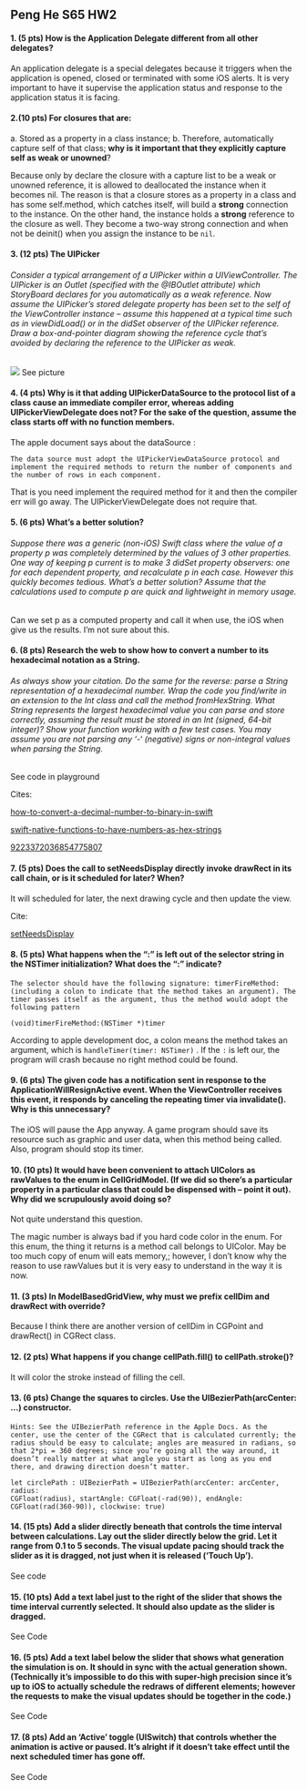 ## Peng He S65 HW2

#### 1. (5 pts) How is the Application Delegate different from all other delegates?

An application delegate is a special delegates because it triggers when the application is opened, closed or terminated with some iOS alerts. It is very important to have it supervise the application status and response to the application status it is facing.

#### 2.(10 pts) For closures that are:
a. Stored as a property in a class instance;
b. Therefore, automatically capture self of that class;
**why is it important that they explicitly capture self as weak or unowned**?

Because only by declare the closure with a capture list to be a weak or unowned reference, it is allowed to deallocated the instance when it becomes nil. The reason is that a closure stores as a property in a class and has some self.method, which catches itself, will build a **strong** connection to the instance. On the other hand, the instance holds a **strong** reference to the closure as well. They become a two-way strong connection and when not be deinit() when you assign the instance to be `nil`.

#### 3.  (12 pts) The UIPicker
###### Consider a typical arrangement of a UIPicker within a UIViewController. The UIPicker is an Outlet (specified with the @IBOutlet attribute) which StoryBoard declares for you automatically as a weak reference. Now assume the UIPicker’s stored delegate property has been set to the self of the ViewController instance – assume this happened at a typical time such as in viewDidLoad() or in the didSet observer of the UIPicker reference. Draw a box-and-pointer diagram showing the reference cycle that’s avoided by declaring the reference to the UIPicker as weak.

![](/Users/Penguin/Downloads/)
See picture 

#### 4. (4 pts) Why is it that adding UIPickerDataSource to the protocol list of a class cause an immediate compiler error, whereas adding UIPickerViewDelegate does not? For the sake of the question, assume the class starts off with no function members.

The apple document says about the dataSource :

	The data source must adopt the UIPickerViewDataSource protocol and implement the required methods to return the number of components and the number of rows in each component.

That is you need implement the required method for it and then the compiler err will go away. The UIPickerViewDelegate does not require that.

#### 5. (6 pts) What’s a better solution?
###### Suppose there was a generic (non-iOS) Swift class where the value of a property p was completely determined by the values of 3 other properties. One way of keeping p current is to make 3 didSet property observers: one for each dependent property, and recalculate p in each case. However this quickly becomes tedious. What’s a better solution? Assume that the calculations used to compute p are quick and lightweight in memory usage.

Can we set p as a computed property and call it when use, the iOS when give us the results. I’m not sure about this.


#### 6. (8 pts) Research the web to show how to convert a number to its hexadecimal notation as a String. 
###### As always show your citation. Do the same for the reverse: parse a String representation of a hexadecimal number. Wrap the code you find/write in an extension to the Int class and call the method fromHexString. What String represents the largest hexadecimal value you can parse and store correctly, assuming the result must be stored in an Int (signed, 64-bit integer)? Show your function working with a few test cases. You may assume you are not parsing any ‘-‘ (negative) signs or non-integral values when parsing the String.

See code in playground

Cites:

[how-to-convert-a-decimal-number-to-binary-in-swift](http://stackoverflow.com/questions/26181221/how-to-convert-a-decimal-number-to-binary-in-swift)

[swift-native-functions-to-have-numbers-as-hex-strings](http://stackoverflow.com/questions/27189338/swift-native-functions-to-have-numbers-as-hex-strings)

[9223372036854775807](https://en.wikipedia.org/wiki/9223372036854775807)

#### 7. (5 pts) Does the call to setNeedsDisplay directly invoke drawRect in its call chain, or is it scheduled for later? When?
It will scheduled for later, the next drawing cycle and then update the view. 

Cite: 

[setNeedsDisplay](https://developer.apple.com/library/prerelease/ios/documentation/UIKit/Reference/UIView_Class/#//apple_ref/occ/instm/UIView/setNeedsDisplay)

#### 8. (5 pts) What happens when the “:” is left out of the selector string in the NSTimer initialization? What does the “:” indicate?
	
	The selector should have the following signature: timerFireMethod: (including a colon to indicate that the method takes an argument). The timer passes itself as the argument, thus the method would adopt the following pattern
	
```
(void)timerFireMethod:(NSTimer *)timer
```

According to apple development doc, a colon means the method takes an argument, which is `handleTimer(timer: NSTimer)` .
If the `:` is left our, the program will crash because no right method could be found. 


#### 9. (6 pts) The given code has a notification sent in response to the ApplicationWillResignActive event. When the ViewController receives this event, it responds by canceling the repeating timer via invalidate(). Why is this unnecessary?

The iOS will pause the App anyway. A game program should save its resource such as graphic and user data, when this method being called. Also, program should stop its timer. 

#### 10. (10 pts) It would have been convenient to attach UIColors as rawValues to the enum in CellGridModel. (If we did so there’s a particular property in a particular class that could be dispensed with – point it out). Why did we scrupulously avoid doing so?

Not quite understand this question. 

The magic number is always bad if you hard code color in the enum. For this enum, the thing it returns is a method call belongs to UIColor. May be too much copy of enum will eats memory,; however, I don’t know why the reason to use rawValues but it is very easy to understand in the way it is now.

#### 11. (3 pts) In ModelBasedGridView, why must we prefix cellDim and drawRect with override?

Because I think there are another version of cellDim in CGPoint and drawRect() in CGRect class.

#### 12. (2 pts) What happens if you change cellPath.fill() to cellPath.stroke()?

It will color the stroke instead of filling the cell.

#### 13. (6 pts) Change the squares to circles. Use the UIBezierPath(arcCenter: …) constructor. 

	Hints: See the UIBezierPath reference in the Apple Docs. As the center, use the center of the CGRect that is calculated currently; the radius should be easy to calculate; angles are measured in radians, so that 2*pi = 360 degrees; since you’re going all the way around, it doesn’t really matter at what angle you start as long as you end there, and drawing direction doesn’t matter.

```
let circlePath : UIBezierPath = UIBezierPath(arcCenter: arcCenter, radius: 
CGFloat(radius), startAngle: CGFloat(-rad(90)), endAngle: CGFloat(rad(360-90)), clockwise: true)
```

#### 14. (15 pts) Add a slider directly beneath that controls the time interval between calculations. Lay out the slider directly below the grid. Let it range from 0.1 to 5 seconds. The visual update pacing should track the slider as it is dragged, not just when it is released (‘Touch Up’).

See code

#### 15. (10 pts) Add a text label just to the right of the slider that shows the time interval currently selected. It should also update as the slider is dragged.

See Code

#### 16. (5 pts) Add a text label below the slider that shows what generation the simulation is on. It should in sync with the actual generation shown. (Technically it’s impossible to do this with super-high precision since it’s up to iOS to actually schedule the redraws of different elements; however the requests to make the visual updates should be together in the code.)

See Code

#### 17. (8 pts) Add an ‘Active’ toggle (UISwitch) that controls whether the animation is active or paused. It’s alright if it doesn’t take effect until the next scheduled timer has gone off.

See Code

